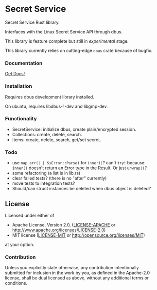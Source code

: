 # Secret Service

Secret Service Rust library.

Interfaces with the Linux Secret Service API through dbus.

This library is feature complete but still in *experimental* stage.

This library currently relies on cutting-edge `dbus` crate because of bugfix.

### Documentation

[Get Docs!](https://hwchen.github.io/secret-service-rs/secret_service/)

### Installation

Requires dbus development library installed.

On ubuntu, requires libdbus-1-dev and libgmp-dev.

### Functionality

- SecretService: initialize dbus, create plain/encrypted session.
- Collections: create, delete, search.
- Items: create, delete, search, get/set secret.

### Todo

- use `map_err(|_| SsError::Parse)` for `inner()`? can't `try!` because `inner()` doesn't return an Error type in the Result. Or just `unwrap()`?
- some refactoring (a list is in lib.rs)
- clear failed tests? (there is no "after" currently)
- move tests to integration tests?
- Should/can struct instances be deleted when dbus object is deleted?

## License

Licensed under either of

* Apache License, Version 2.0, ([LICENSE-APACHE](LICENSE-APACHE) or http://www.apache.org/licenses/LICENSE-2.0)
* MIT license ([LICENSE-MIT](LICENSE-MIT) or http://opensource.org/licenses/MIT)

at your option.

### Contribution

Unless you explicitly state otherwise, any contribution intentionally submitted for inclusion in the work by you, as defined in the Apache-2.0 license, shall be dual licensed as above, without any additional terms or conditions.
  
